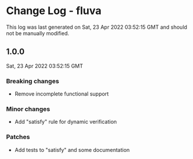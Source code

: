 # Change Log - fluva

This log was last generated on Sat, 23 Apr 2022 03:52:15 GMT and should not be manually modified.

## 1.0.0
Sat, 23 Apr 2022 03:52:15 GMT

### Breaking changes

- Remove incomplete functional support

### Minor changes

- Add "satisfy" rule for dynamic verification

### Patches

- Add tests to "satisfy" and some documentation

